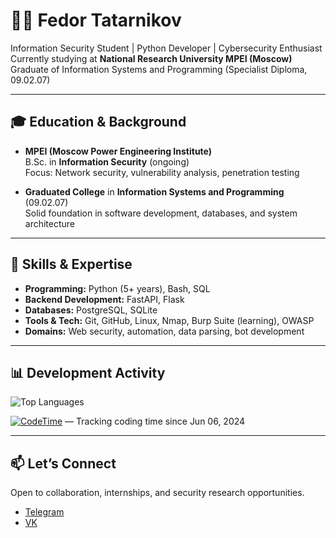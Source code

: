 # 👨‍💻 Fedor Tatarnikov

Information Security Student | Python Developer | Cybersecurity Enthusiast  
Currently studying at **National Research University MPEI (Moscow)**  
Graduate of Information Systems and Programming (Specialist Diploma, 09.02.07)

---

## 🎓 Education & Background
- **MPEI (Moscow Power Engineering Institute)**  
  B.Sc. in **Information Security** (ongoing)  
  Focus: Network security, vulnerability analysis, penetration testing

- **Graduated College** in **Information Systems and Programming** (09.02.07)  
  Solid foundation in software development, databases, and system architecture

---

## 💼 Skills & Expertise
- **Programming:** Python (5+ years), Bash, SQL
- **Backend Development:** FastAPI, Flask
- **Databases:** PostgreSQL, SQLite
- **Tools & Tech:** Git, GitHub, Linux, Nmap, Burp Suite (learning), OWASP
- **Domains:** Web security, automation, data parsing, bot development

---

## 📊 Development Activity
![Top Languages](https://github-readme-stats.vercel.app/api/top-langs/?username=gosleeptoday&layout=compact&theme=radical)

[![CodeTime](https://img.shields.io/endpoint?style=social&color=222&url=https%3A%2F%2Fapi.codetime.dev%2Fshield%3Fid%3D25847)](https://codetime.dev) — Tracking coding time since Jun 06, 2024

---

## 📫 Let’s Connect
Open to collaboration, internships, and security research opportunities.

- [Telegram](https://t.me/printmyname)
- [VK](https://vk.com/sorrynobrain)
